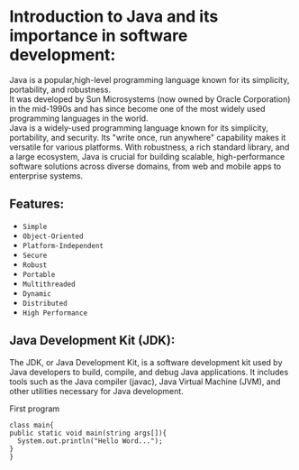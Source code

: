# Introduction to Java and its importance in software development:
Java is a popular,high-level programming language known for its simplicity, portability, and robustness.  
It was developed by Sun Microsystems (now owned by Oracle Corporation) in the mid-1990s and has since become one of the most widely used programming languages in the world.  
Java is a widely-used programming language known for its simplicity, portability, and security. Its "write once, run anywhere" capability makes it versatile for various platforms. With robustness, a rich standard library, and a large ecosystem, Java is crucial for building scalable, high-performance software solutions across diverse domains, from web and mobile apps to enterprise systems.  

## Features:
- `Simple`  
- `Object-Oriented`
- `Platform-Independent`
- `Secure`
- `Robust`
- `Portable`
- `Multithreaded`
- `Dynamic`
- `Distributed`
- `High Performance`


## Java Development Kit (JDK):

The JDK, or Java Development Kit, is a software development kit used by Java developers to build, compile, and debug Java applications. It includes tools such as the Java compiler (javac), Java Virtual Machine (JVM), and other utilities necessary for Java development.

First program 
```
class main{
public static void main(string args[]){
  System.out.println("Hello Word...");
}
}
```
